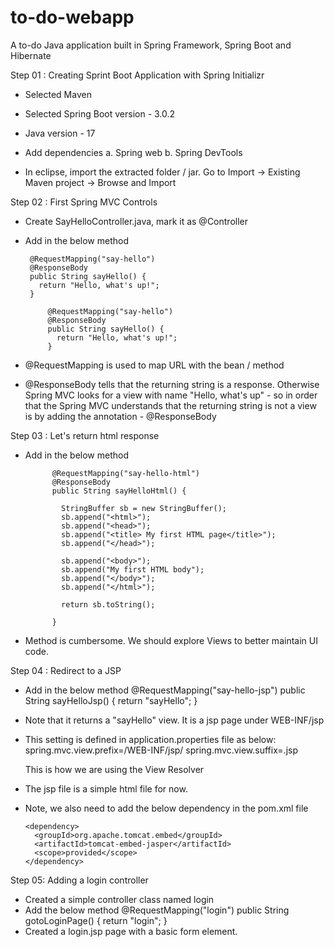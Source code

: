 # to-do-webapp
A to-do Java application built in Spring Framework, Spring Boot and Hibernate

Step 01 : Creating Sprint Boot Application with Spring Initializr
- Selected Maven
- Selected Spring Boot version - 3.0.2
- Java version - 17
- Add dependencies
  a. Spring web b. Spring DevTools
  
- In eclipse, import the extracted folder / jar. Go to Import -> Existing Maven project -> Browse and Import

Step 02 : First Spring MVC Controls
 - Create SayHelloController.java, mark it as @Controller
 - Add in the below method

        @RequestMapping("say-hello")
        @ResponseBody
        public String sayHello() {
          return "Hello, what's up!";
        }

		    @RequestMapping("say-hello")
		    @ResponseBody
		    public String sayHello() {
		      return "Hello, what's up!";
		    }

  - @RequestMapping is used to map URL with the bean / method
  - @ResponseBody tells that the returning string is a response. Otherwise Spring MVC looks for a view with name "Hello, what's up" - so in 
  order that the Spring MVC understands that the returning string is not a view is by adding the annotation - @ResponseBody

Step 03 : Let's return html response
- Add in the below method
	    
		    @RequestMapping("say-hello-html")
		    @ResponseBody
		    public String sayHelloHtml() {

		      StringBuffer sb = new StringBuffer();
		      sb.append("<html>");
		      sb.append("<head>");
		      sb.append("<title> My first HTML page</title>");
		      sb.append("</head>");

		      sb.append("<body>");
		      sb.append("My first HTML body");
		      sb.append("</body>");
		      sb.append("</html>");

		      return sb.toString();

		    }
- Method is cumbersome. We should explore Views to better maintain UI code. 

Step 04 : Redirect to a JSP
- Add in the below method
        @RequestMapping("say-hello-jsp")
        public String sayHelloJsp() {
          return "sayHello";
        }

- Note that it returns a "sayHello" view. It is a jsp page under WEB-INF/jsp
- This setting is defined in application.properties file as below:
    spring.mvc.view.prefix=/WEB-INF/jsp/
    spring.mvc.view.suffix=.jsp

  This is how we are using the View Resolver

- The jsp file is a simple html file for now. 
- Note, we also need to add the below dependency in the pom.xml file

      <dependency>
        <groupId>org.apache.tomcat.embed</groupId>
        <artifactId>tomcat-embed-jasper</artifactId>
        <scope>provided</scope>
      </dependency>

Step 05: Adding a login controller
- Created a simple controller class named login
- Add the below method
        @RequestMapping("login")
        public String gotoLoginPage() {
          return "login";
        }
- Created a login.jsp page with a basic form element.

